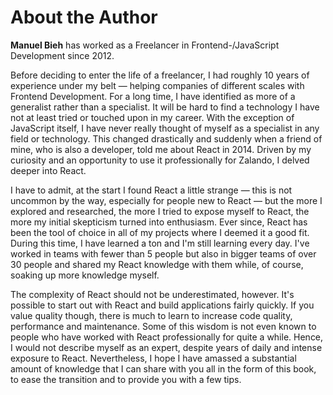 # About the Author

**Manuel Bieh** has worked as a Freelancer in Frontend-/JavaScript Development since 2012.

Before deciding to enter the life of a freelancer, I had roughly 10 years of experience under my belt — helping companies of different scales with Frontend Development. For a long time, I have identified as more of a generalist rather than a specialist. It will be hard to find a technology I have not at least tried or touched upon in my career. With the exception of JavaScript itself, I have never really thought of myself as a specialist in any field or technology. This changed drastically and suddenly when a friend of mine, who is also a developer, told me about React in 2014. Driven by my curiosity and an opportunity to use it professionally for Zalando, I delved deeper into React.

I have to admit, at the start I found React a little strange — this is not uncommon by the way, especially for people new to React — but the more I explored and researched, the more I tried to expose myself to React, the more my initial skepticism turned into enthusiasm. Ever since, React has been the tool of choice in all of my projects where I deemed it a good fit. During this time, I have learned a ton and I'm still learning every day. I've worked in teams with fewer than 5 people but also in bigger teams of over 30 people and shared my React knowledge with them while, of course, soaking up more knowledge myself.

The complexity of React should not be underestimated, however. It's possible to start out with React and build applications fairly quickly. If you value quality though, there is much to learn to increase code quality, performance and maintenance. Some of this wisdom is not even known to people who have worked with React professionally for quite a while. Hence, I would not describe myself as an expert, despite years of daily and intense exposure to React. Nevertheless, I hope I have amassed a substantial amount of knowledge that I can share with you all in the form of this book, to ease the transition and to provide you with a few tips.
